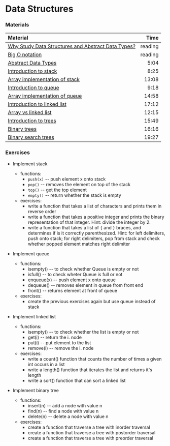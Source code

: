 # Data Structures


### Materials
| Material | Time |
|:---------|-----:|
| [Why Study Data Structures and Abstract Data Types?](https://interactivepython.org/runestone/static/pythonds/Introduction/WhyStudyDataStructuresandAbstractDataTypes.html) | reading |
| [Big O notation](https://rob-bell.net/2009/06/a-beginners-guide-to-big-o-notation/) | reading |
| [Abstract Data Types](https://www.youtube.com/watch?v=HcxqzYsiJ3k) | 5:04 |
| [Introduction to stack](https://www.youtube.com/watch?v=F1F2imiOJfk) | 8:25 |
| [Array implementation of stack ](https://www.youtube.com/watch?v=sFVxsglODoo) | 13:08 |
| [Introduction to queue](https://www.youtube.com/watch?v=XuCbpw6Bj1U) | 9:18 |
| [Array implementation of queue ](https://www.youtube.com/watch?v=okr-XE8yTO8) | 14:58 |
| [Introduction to linked list ](https://www.youtube.com/watch?v=NobHlGUjV3g) | 17:12 |
| [Array vs linked list ](https://www.youtube.com/watch?v=lC-yYCOnN8Q) | 12:15 |
| [Introduction to trees ](https://www.youtube.com/watch?v=qH6yxkw0u78) | 15:49 |
| [Binary trees ](https://www.youtube.com/watch?v=H5JubkIy_p8) | 16:16 |
| [Binary search trees](https://www.youtube.com/watch?v=pYT9F8_LFTM) | 19:27 |

### Exercises

- Implement stack
    - functions:
        - `push(x)` -- push element x onto stack
        - `pop()` -- removes the element on top of the stack
        - `top()` -- get the top element
        - `empty()` -- return whether the stack is empty
    - exercises:
        - write a function that takes a list of characters and prints them in reverse order 
        - write a function that takes a positive integer and prints the binary
    representation of that integer.  Hint:  divide the integer by 2.
        - write a function that takes a list of `{` and `}` braces, and determines if is it correctly parenthesized. Hint:  for left delimiters, push onto stack; for right delimiters, pop from stack and check whether popped element matches right delimiter


- Implement queue
    - functions:
        - isempty() -- to check whether Queue is empty or not
        - isfull()  -- to check wheter Queue is full or not
        - enqueue(x) -- push element x onto queue
        - dequeue() -- removes element in queue from front end
        - front() -- returns element at front of queue
    - exercises: 
        - create the previous exercises again but use queue instead of stack

- Implement linked list
    - functions:
        - isempty() -- to check whether the list is empty or not
        - get(i) -- return the i. node
        - put(i) -- put element to the list
        - remove(i) -- remove the i. node
    - exercises:
        - write a count() function that counts the number of times a given int occurs in a list
        - write a length() function that iterates the list and returns it's length
        - write a sort() function that can sort a linked list

- Implement binary tree
    - functions:
        - insert(n) -- add a node with value n 
        - find(n) -- find a node with value n
        - delete(n) -- delete a node with value n 
    - exercises:
        - create a function that traverse a tree with inorder traversal
        - create a function that traverse a tree with postorder traversal
        - create a function that traverse a tree with preorder traversal
        
